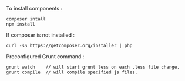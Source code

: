 To install components :

	composer intall
    npm install

If composer is not installed :

	curl -sS https://getcomposer.org/installer | php

Preconfigured Grunt command :

	grunt watch    // will start grunt less on each .less file change.
    grunt compile  // will compile specified js files.